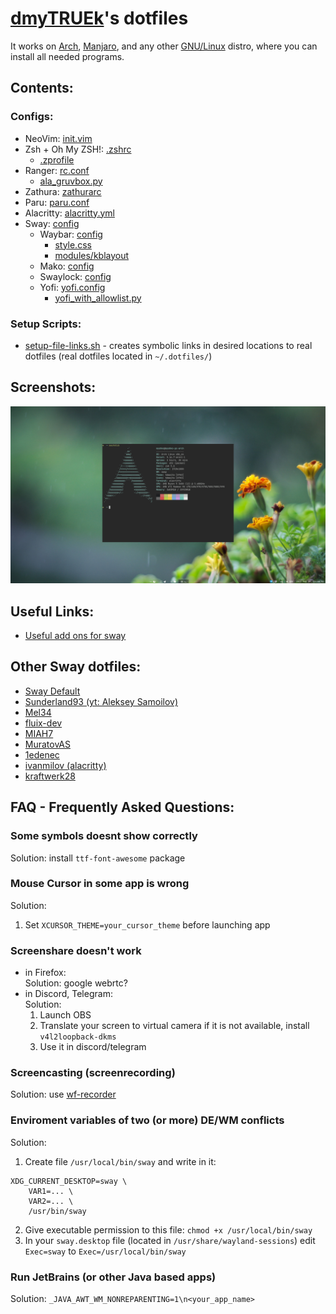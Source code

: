# [dmyTRUEk](https://github.com/dmyTRUEk)'s dotfiles

It works on [Arch](https://archlinux.org/), [Manjaro](https://manjaro.org/),
and any other [GNU/Linux](https://www.getgnulinux.org/) distro,
where you can install all needed programs.



## Contents:
### Configs:
- NeoVim: [init.vim](https://github.com/dmyTRUEk/dotfiles/blob/main/nvim/init.vim)
- Zsh + Oh My ZSH!: [.zshrc](https://github.com/dmyTRUEk/dotfiles/blob/main/.zshrc)
  + [.zprofile](https://github.com/dmyTRUEk/dotfiles/blob/main/.zprofile)
- Ranger: [rc.conf](https://github.com/dmyTRUEk/dotfiles/blob/main/ranger/rc.conf)
  + [ala_gruvbox.py](https://github.com/dmyTRUEk/dotfiles/blob/main/ranger/colorschemes/ala_gruvbox.py)
- Zathura: [zathurarc](https://github.com/dmyTRUEk/dotfiles/blob/main/zathura/zathurarc)
- Paru: [paru.conf](https://github.com/dmyTRUEk/dotfiles/blob/main/paru/paru.conf)
- Alacritty: [alacritty.yml](https://github.com/dmyTRUEk/dotfiles/blob/main/alacritty/alacritty.yml)
- Sway: [config](https://github.com/dmyTRUEk/dotfiles/blob/main/sway/config)
  - Waybar: [config](https://github.com/dmyTRUEk/dotfiles/blob/main/waybar/config)
    + [style.css](https://github.com/dmyTRUEk/dotfiles/blob/main/waybar/style.css)
    + [modules/kblayout](https://github.com/dmyTRUEk/dotfiles/blob/main/waybar/modules/kblayout)
  - Mako: [config](https://github.com/dmyTRUEk/dotfiles/blob/main/mako/config)
  - Swaylock: [config](https://github.com/dmyTRUEk/dotfiles/blob/main/swaylock/config)
  - Yofi: [yofi.config](https://github.com/dmyTRUEk/dotfiles/blob/main/yofi/yofi.config)
    + [yofi_with_allowlist.py](https://github.com/dmyTRUEk/dotfiles/blob/main/yofi/yofi_with_allowlist.py)

### Setup Scripts:
- [setup-file-links.sh](https://github.com/dmyTRUEk/dotfiles/blob/main/setup-file-links.sh)
  \- creates symbolic links in desired locations to real dotfiles
  (real dotfiles located in `~/.dotfiles/`)



## Screenshots:
![Screenshot](screenshots/screenshot.png)



## Useful Links:
- [Useful add ons for sway](https://github.com/swaywm/sway/wiki/Useful-add-ons-for-sway)



## Other Sway dotfiles:
- [Sway Default](https://github.com/swaywm/sway/blob/master/config.in)
- [Sunderland93 (yt: Aleksey Samoilov)](https://github.com/Sunderland93/dotfiles-sway)
- [Mel34](https://gist.github.com/Mel34/ab9b6d562f9181ed8bbdc7c76022b85b)
- [fluix-dev](https://github.com/fluix-dev/dotfiles)
- [MIAH7](https://github.com/MIAH7/dotfiles)
- [MuratovAS](https://github.com/MuratovAS/dotfiles)
- [1edenec](https://github.com/1edenec/ledosway)
- [ivanmilov (alacritty)](https://github.com/ivanmilov/dots_work_ttt/blob/master/home_dir/.config/alacritty/alacritty.yml)
- [kraftwerk28](https://github.com/kraftwerk28/dotfiles)



## FAQ - Frequently Asked Questions:

### Some symbols doesnt show correctly
Solution: install `ttf-font-awesome` package

### Mouse Cursor in some app is wrong
Solution:

1. Set `XCURSOR_THEME=your_cursor_theme` before launching app

### Screenshare doesn't work
- in Firefox:  
  Solution: google webrtc?
- in Discord, Telegram:  
  Solution:
  1. Launch OBS
  2. Translate your screen to virtual camera
    if it is not available, install `v4l2loopback-dkms`
  3. Use it in discord/telegram

### Screencasting (screenrecording)
Solution: use [wf-recorder](https://github.com/ammen99/wf-recorder)

### Enviroment variables of two (or more) DE/WM conflicts
Solution:

1. Create file `/usr/local/bin/sway` and write in it:

  ```
  XDG_CURRENT_DESKTOP=sway \
      VAR1=... \
      VAR2=... \
      /usr/bin/sway
  ```
2. Give executable permission to this file: `chmod +x /usr/local/bin/sway`
3. In your `sway.desktop` file (located in `/usr/share/wayland-sessions`) edit `Exec=sway` to `Exec=/usr/local/bin/sway`

### Run JetBrains (or other Java based apps)
Solution: `_JAVA_AWT_WM_NONREPARENTING=1\n<your_app_name>`



